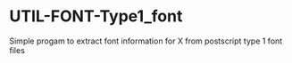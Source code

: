 UTIL-FONT-Type1_font
====================

Simple progam to extract font information for X from postscript type 1 font files

